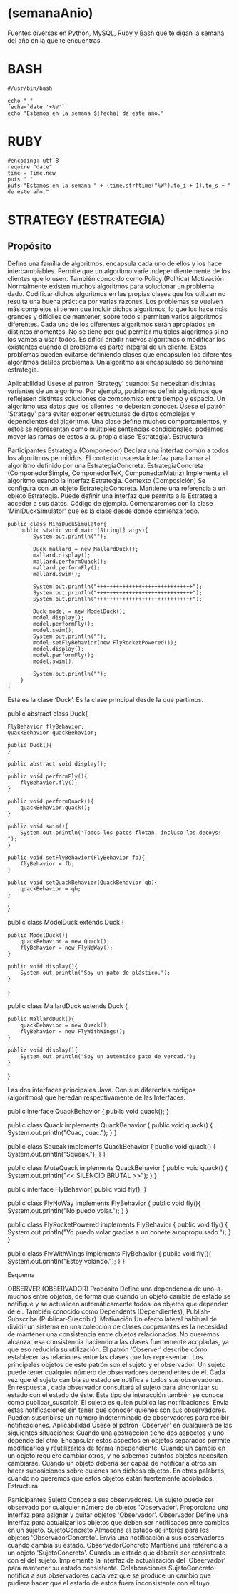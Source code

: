 (semanaAnio)
==========

Fuentes diversas en Python, MySQL, Ruby y Bash que te digan la semana del año en la que te encuentras.

BASH
====
```
#/usr/bin/bash

echo " "
fecha=`date '+%V'`
echo "Estamos en la semana ${fecha} de este año."
```

RUBY
====

```
#encoding: utf-8
require "date"
time = Time.new
puts " "
puts "Estamos en la semana " + (time.strftime("%W").to_i + 1).to_s + " de este año."
```


# STRATEGY (ESTRATEGIA)

## Propósito

Define una familia de algoritmos, encapsula cada uno de ellos y los hace intercambiables. Permite que un algoritmo varíe independientemente de los clientes que lo usen.
También conocido como
Policy (Política)
Motivación
Normalmente existen muchos algoritmos para solucionar un problema dado. Codificar dichos algoritmos en las propias clases que los utilizan no resulta una buena práctica por varias razones.
Los problemas se vuelven más complejos si tienen que incluir dichos algoritmos, lo que los hace más grandes y difíciles de mantener, sobre todo si permiten varios algoritmos diferentes.
Cada uno de los diferentes algoritmos serán apropiados en distintos momentos. No se tiene por qué permitir múltiples algoritmos si no los vamos a usar todos.
Es difícil añadir nuevos algoritmos o modificar los existentes cuando el problema es parte integral de un cliente.
Estos problemas pueden evitarse definiendo clases que encapsulen los diferentes algoritmos del/los problemas. Un algoritmo así encapsulado se denomina estrategia.


Aplicabilidad
Úsese el patrón 'Strategy' cuando:
Se necesitan distintas variantes de un algoritmo. Por ejemplo, podríamos definir algoritmos que reflejasen distintas soluciones de compromiso entre tiempo y espacio.
Un algoritmo usa datos que los clientes no deberían conocer. Úsese el patrón 'Strategy' para evitar exponer estructuras de datos complejas y dependientes del algoritmo.
Una clase define muchos comportamientos, y estos se representan como múltiples sentencias condicionales, podemos mover las ramas de estos a su propia clase 'Estrategia'.
Estructura



Participantes
Estrategia (Componedor)
Declara una interfaz común a todos los algoritmos permitidos. El contexto usa esta interfaz para llamar al algoritmo definido por una EstrategiaConcreta.
EstrategiaConcreta (ComponedorSimple, ComponedorTeX, ComponedorMatriz)
Implementa el algoritmo usando la interfaz Estrategia.
Contexto (Composición)
Se configura con un objeto EstrategiaConcreta.
Mantiene una referencia a un objeto Estrategia.
Puede definir una interfaz que permita a la Estrategia acceder a sus datos.
Código de ejemplo.
Comenzaremos con la clase ‘MiniDuckSimulator’ que es la clase desde donde comienza todo.

```
public class MiniDuckSimulator{
    public static void main (String[] args){
        System.out.println("");

        Duck mallard = new MallardDuck();
        mallard.display();
        mallard.performQuack();
        mallard.performFly();
        mallard.swim();

        System.out.println("++++++++++++++++++++++++++++++");
        System.out.println("++++++++++++++++++++++++++++++");
        System.out.println("++++++++++++++++++++++++++++++");

        Duck model = new ModelDuck();
        model.display();
        model.performFly();
        model.swim();
        System.out.println("");
        model.setFlyBehavior(new FlyRocketPowered());
        model.display();
        model.performFly();
        model.swim();

        System.out.println("");
    }
}
```


Esta es la clase ‘Duck’. Es la clase principal desde la que partimos.

public abstract class Duck{
    
    FlyBehavior flyBehavior;
    QuackBehavior quackBehavior;

    public Duck(){
    }

    public abstract void display();

    public void performFly(){
        flyBehavior.fly();
    }

    public void performQuack(){
        quackBehavior.quack();
    }

    public void swim(){
        System.out.println("Todos los patos flotan, incluso los decoys! ");
    }

    public void setFlyBehavior(FlyBehavior fb){
        flyBehavior = fb;
    }

    public void setQuackBehavior(QuackBehavior qb){
        quackBehavior = qb;
    }
}

public class ModelDuck extends Duck {

    public ModelDuck(){
        quackBehavior = new Quack();
        flyBehavior = new FlyNoWay();
    }

    public void display(){
        System.out.println("Soy un pato de plástico.");
    }
}

public class MallardDuck extends Duck {

    public MallardDuck(){
        quackBehavior = new Quack();
        flyBehavior = new FlyWithWings();
    }

    public void display(){
        System.out.println("Soy un auténtico pato de verdad.");
    }
}


Las dos interfaces principales Java. Con sus diferentes códigos (algoritmos) que heredan respectivamente de las Interfaces.

public interface QuackBehavior {
    public void quack();
}

public class Quack implements QuackBehavior {
    public void quack() {
        System.out.println("Cuac, cuac.");
    }
}

public class Squeak implements QuackBehavior {
    public void quack() {
        System.out.println("Squeak.");
    }
}

public class MuteQuack implements QuackBehavior {
    public void quack() {
        System.out.println("<< SILENCIO BRUTAL >>");
    }
}


public interface FlyBehavior{
    public void fly();
}

public class FlyNoWay implements FlyBehavior {
    public void fly(){
        System.out.println("No puedo volar.");
    }
}

public class FlyRocketPowered implements FlyBehavior {
    public void fly() {
        System.out.println("Yo puedo volar gracias a un cohete autopropulsado.");
    }
}

public class FlyWithWings implements FlyBehavior {
    public void fly(){
        System.out.println("Estoy volando.");
    }
}

Esquema

OBSERVER (OBSERVADOR)
Propósito
Define una dependencia de uno-a-muchos entre objetos, de forma que cuando un objeto cambie de estado se notifique y se actualicen automáticamente todos los objetos que dependen de él.
También conocido como
Dependents (Dependientes), Publish-Subscribe (Publicar-Suscribir).
Motivación
Un efecto lateral habitual de dividir un sistema en una colección de clases cooperantes es la necesidad de mantener una consistencia entre objetos relacionados. No queremos alcanzar esa consistencia haciendo a las clases fuertemente acopladas, ya que eso reduciría su utilización.
El patrón 'Observer' describe cómo establecer las relaciones entre las clases que los representan. Los principales objetos de este patrón son el sujeto y el observador. Un sujeto puede tener cualquier número de observadores dependientes de él. Cada vez que el sujeto cambia su estado se notifica a todos sus observadores. En respuesta , cada observador consultará al sujeto para sincronizar su estado con el estado de éste.
Este tipo de interacción también se conoce como publicar_suscribir. El sujeto es quien publica las notificaciones. Envía estas notificaciones sin tener que conocer quiénes son sus observadores. Pueden suscribirse un número indeterminado de observadores para recibir notificaciones.
Aplicabilidad
Úsese el patrón 'Observer' en cualquiera de las siguientes situaciones:
Cuando una abstracción tiene dos aspectos y uno depende del otro. Encapsular estos aspectos en objetos separados permite modificarlos y reutilizarlos de forma independiente.
Cuando un cambio en un objeto requiere cambiar otros, y no sabemos cuántos objetos necesitan cambiarse.
Cuando un objeto debería ser capaz de notificar a otros sin hacer suposiciones sobre quiénes son dichosa objetos. En otras palabras, cuando no queremos que estos objetos están fuertemente acoplados.
Estructura

Participantes
Sujeto
Conoce a sus observadores. Un sujeto puede ser observado por cualquier número de objetos 'Observador'.
Proporciona una interfaz para asignar y quitar objetos 'Observador'.
Observador
Define una interfaz para actualizar los objetos que deben ser notificados ante cambios en un sujeto.
SujetoConcreto
Almacena el estado de interés para los objetos 'ObservadorConcreto'.
Envía una notificación a sus observadores cuando cambia su estado.
ObservadorConcreto
Mantiene una referencia a un objeto 'SujetoConcreto'.
Guarda un estado que debería ser consistente con el del sujeto.
Implementa la interfaz de actualización del 'Observador' para mantener su estado consistente.
Colaboraciones
SujetoConcreto notifica a sus observadores cada vez que se produce un cambio que pudiera hacer que el estado de éstos fuera inconsistente con el tuyo.
